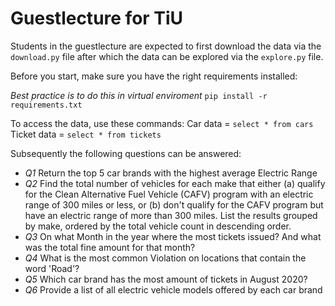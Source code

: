 # Guestlecture for TiU

Students in the guestlecture are expected to first download the data via the `download.py` file after which the data can be explored via the `explore.py` file. 

Before you start, make sure you have the right requirements installed:

_Best practice is to do this in virtual enviroment_
`pip install -r requirements.txt`

To access the data, use these commands:
Car data = `select * from cars`
Ticket data = `select * from tickets`

Subsequently the following questions can be answered: 

- *Q1* Return the top 5 car brands with the highest average Electric Range
- *Q2* Find the total number of vehicles for each make that either (a) qualify for the Clean Alternative Fuel Vehicle (CAFV) program with an electric range of 300 miles or less, or (b) don't qualify for the CAFV program but have an electric range of more than 300 miles. List the results grouped by make, ordered by the total vehicle count in descending order.
- *Q3* On what Month in the year where the most tickets issued? And what was the total fine amount for that month?
- *Q4* What is the most common Violation on locations that contain the word 'Road'?
- *Q5* Which car brand has the most amount of tickets in August 2020?
- *Q6* Provide a list of all electric vehicle models offered by each car brand
